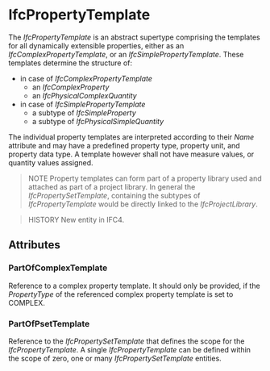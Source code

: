 # IfcPropertyTemplate

The _IfcPropertyTemplate_ is an abstract supertype comprising the templates for all dynamically extensible properties, either as an _IfcComplexPropertyTemplate_, or an _IfcSimplePropertyTemplate_. These templates determine the structure of:

* in case of _IfcComplexPropertyTemplate_
  * an _IfcComplexProperty_
  * an _IfcPhysicalComplexQuantity_
* in case of _IfcSimplePropertyTemplate_
  * a subtype of _IfcSimpleProperty_
  * a subtype of _IfcPhysicalSimpleQuantity_
<!-- end of definition -->
The individual property templates are interpreted according to their _Name_ attribute and may have a predefined property type, property unit, and property data type. A template however shall not have measure values, or quantity values assigned.

> NOTE Property templates can form part of a property library used and attached as part of a project library. In general the _IfcPropertySetTemplate_, containing the subtypes of _IfcPropertyTemplate_ would be directly linked to the _IfcProjectLibrary_.

> HISTORY New entity in IFC4.

## Attributes

### PartOfComplexTemplate
Reference to a complex property template. It should only be provided, if the _PropertyType_ of the referenced complex property template is set to COMPLEX.

### PartOfPsetTemplate
Reference to the _IfcPropertySetTemplate_ that defines the scope for the _IfcPropertyTemplate_. A single _IfcPropertyTemplate_ can be defined within the scope of zero, one or many _IfcPropertySetTemplate_ entities.
